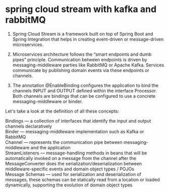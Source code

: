 # spring cloud stream with kafka and rabbitMQ

1. Spring Cloud Stream is a framework built on top of Spring Boot and Spring Integration that helps in creating event-driven or message-driven microservices.

2. Microservices architecture follows the “smart endpoints and dumb pipes” principle. Communication between endpoints is driven by messaging-middleware parties like RabbitMQ or Apache Kafka. Services communicate by publishing domain events via these endpoints or channels.

3. The annotation @EnableBinding configures the application to bind the channels INPUT and OUTPUT defined within the interface Processor. Both channels are bindings that can be configured to use a concrete messaging-middleware or binder.

Let's take a look at the definition of all these concepts:

Bindings — a collection of interfaces that identify the input and output channels declaratively <br>
Binder — messaging-middleware implementation such as Kafka or RabbitMQ <br>
Channel — represents the communication pipe between messaging-middleware and the application <br>
StreamListeners — message-handling methods in beans that will be automatically invoked on a message from the channel after the MessageConverter does the serialization/deserialization between middleware-specific events and domain object types / POJOs <br>
Message Schemas — used for serialization and deserialization of messages, these schemas can be statically read from a location or loaded dynamically, supporting the evolution of domain object types

